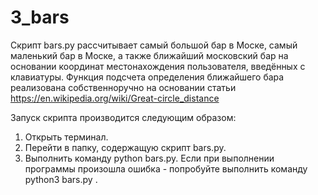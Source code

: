 # 3_bars

Скрипт bars.py рассчитывает самый большой бар в Моске, самый маленький бар в Моске, а также ближайший московский бар на основании координат местонахождения пользователя, введённых с клавиатуры.
Функция подсчета определения ближайшего бара реализована собственноручно на основании статьи https://en.wikipedia.org/wiki/Great-circle_distance

Запуск скрипта производится следующим образом:
1) Открыть терминал.
2) Перейти в папку, содержащую скрипт bars.py.
3) Выполнить команду python bars.py. Если при выполнении программы произошла ошибка - попробуйте выполнить команду 
python3 bars.py .
